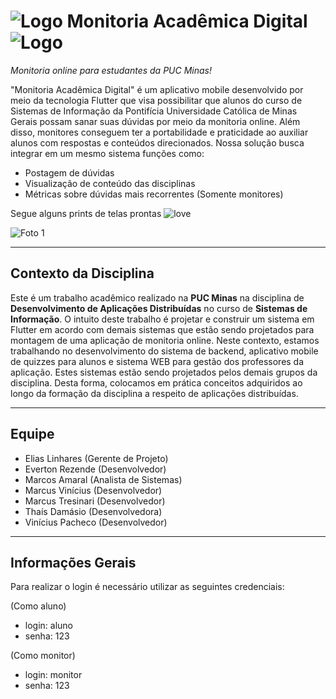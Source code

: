 # ![Logo][logo] Monitoria Acadêmica Digital ![Logo][logo]
*Monitoria online para estudantes da PUC Minas!*

"Monitoria Acadêmica Digital" é um aplicativo mobile desenvolvido por meio da tecnologia Flutter que visa possibilitar que alunos do curso de Sistemas de Informação da Pontifícia Universidade Católica de Minas Gerais possam sanar suas dúvidas por meio da monitoria online. Além disso, monitores conseguem ter a portabilidade e praticidade ao auxiliar alunos com respostas e conteúdos direcionados. Nossa solução busca integrar em um mesmo sistema funções como:
- Postagem de dúvidas
- Visualização de conteúdo das disciplinas
- Métricas sobre dúvidas mais recorrentes (Somente monitores)

Segue alguns prints de telas prontas ![love][heart]

![Foto 1][foto1]

***
Contexto da Disciplina
------
Este é um trabalho acadêmico realizado na **PUC Minas** na disciplina de **Desenvolvimento de Aplicações Distribuídas** 
no curso de **Sistemas de Informação**.
O intuito deste trabalho é projetar e construir um sistema em Flutter em acordo com demais sistemas que estão sendo projetados para montagem de uma aplicação de monitoria online. Neste contexto, estamos trabalhando no desenvolvimento do sistema de backend, aplicativo mobile de quizzes para alunos e sistema WEB para gestão dos professores da aplicação. Estes sistemas estão sendo projetados pelos demais grupos da disciplina.
Desta forma, colocamos em prática conceitos adquiridos ao longo da formação da disciplina a respeito de aplicações distribuídas.
***
Equipe
------
* Elias Linhares (Gerente de Projeto)
* Everton Rezende (Desenvolvedor)
* Marcos Amaral (Analista de Sistemas)
* Marcus Vinícius (Desenvolvedor)
* Marcus Tresinari (Desenvolvedor)
* Thaís Damásio (Desenvolvedora)
* Vinícius Pacheco (Desenvolvedor)
***
Informações Gerais
------
Para realizar o login é necessário utilizar as seguintes credenciais:

(Como aluno)
* login: aluno
* senha: 123

(Como monitor)
* login: monitor
* senha: 123

[logo]: https://img.icons8.com/offices/30/000000/curriculum.png "Logo"
[heart]: https://img.icons8.com/material-two-tone/24/000000/novel.png "Heart"


[foto1]: https://ibb.co/yfzCYPV "Foto 1"
[foto2]: https://ibb.co/nLHst6g "Foto 2"
[foto3]: https://ibb.co/d5QSJmp "Foto 3"
[foto4]: https://ibb.co/513Cd92 "Foto 4"
[foto5]: https://ibb.co/k8fW55p "Foto 5"
[foto6]: https://ibb.co/0KrK53W "Foto 6"
[foto7]: https://ibb.co/jrf2WPv "Foto 7"
[foto8]: https://ibb.co/YcSv7Jf "Foto 8"
[foto9]: https://ibb.co/ryNK67c "Foto 9"
[foto10]: https://ibb.co/GC26RB2 "Foto 10"

